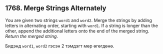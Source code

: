 ## 1768. Merge Strings Alternately

You are given two strings `word1` and `word2`. Merge the strings by adding letters in alternating order, starting with `word1`. If a string is longer than the other, append the additional letters onto the end of the merged string. *Return the merged string*.

Бидэнд  `word1`, `word2` гэсэн 2 тэмдэгт мөр өгөгдөнө.
